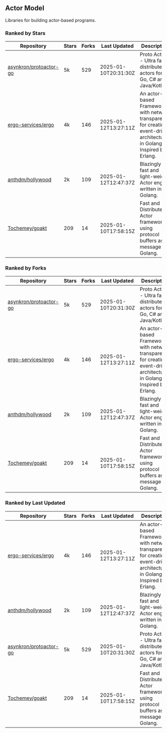 ## Actor Model

Libraries for building actor-based programs.

### Ranked by Stars

| Repository | Stars | Forks | Last Updated | Description | 
|------------|-------|-------|--------------|-------------|
| [asynkron/protoactor-go](https://github.com/asynkron/protoactor-go) | 5k | 529 | 2025-01-10T20:31:30Z |  Proto Actor - Ultra fast distributed actors for Go, C# and Java/Kotlin. |
| [ergo-services/ergo](https://github.com/ergo-services/ergo) | 4k | 146 | 2025-01-12T13:27:11Z |  An actor-based Framework with network transparency for creating event-driven architecture in Golang. Inspired by Erlang. |
| [anthdm/hollywood](https://github.com/anthdm/hollywood) | 2k | 109 | 2025-01-12T12:47:37Z |  Blazingly fast and light-weight Actor engine written in Golang. |
| [Tochemey/goakt](https://github.com/Tochemey/goakt) | 209 | 14 | 2025-01-10T17:58:15Z |  Fast and Distributed Actor framework using protocol buffers as message for Golang. |

### Ranked by Forks

| Repository | Stars | Forks | Last Updated | Description | 
|------------|-------|-------|--------------|-------------|
| [asynkron/protoactor-go](https://github.com/asynkron/protoactor-go) | 5k | 529 | 2025-01-10T20:31:30Z |  Proto Actor - Ultra fast distributed actors for Go, C# and Java/Kotlin. |
| [ergo-services/ergo](https://github.com/ergo-services/ergo) | 4k | 146 | 2025-01-12T13:27:11Z |  An actor-based Framework with network transparency for creating event-driven architecture in Golang. Inspired by Erlang. |
| [anthdm/hollywood](https://github.com/anthdm/hollywood) | 2k | 109 | 2025-01-12T12:47:37Z |  Blazingly fast and light-weight Actor engine written in Golang. |
| [Tochemey/goakt](https://github.com/Tochemey/goakt) | 209 | 14 | 2025-01-10T17:58:15Z |  Fast and Distributed Actor framework using protocol buffers as message for Golang. |

### Ranked by Last Updated

| Repository | Stars | Forks | Last Updated | Description | 
|------------|-------|-------|--------------|-------------|
| [ergo-services/ergo](https://github.com/ergo-services/ergo) | 4k | 146 | 2025-01-12T13:27:11Z |  An actor-based Framework with network transparency for creating event-driven architecture in Golang. Inspired by Erlang. |
| [anthdm/hollywood](https://github.com/anthdm/hollywood) | 2k | 109 | 2025-01-12T12:47:37Z |  Blazingly fast and light-weight Actor engine written in Golang. |
| [asynkron/protoactor-go](https://github.com/asynkron/protoactor-go) | 5k | 529 | 2025-01-10T20:31:30Z |  Proto Actor - Ultra fast distributed actors for Go, C# and Java/Kotlin. |
| [Tochemey/goakt](https://github.com/Tochemey/goakt) | 209 | 14 | 2025-01-10T17:58:15Z |  Fast and Distributed Actor framework using protocol buffers as message for Golang. |

